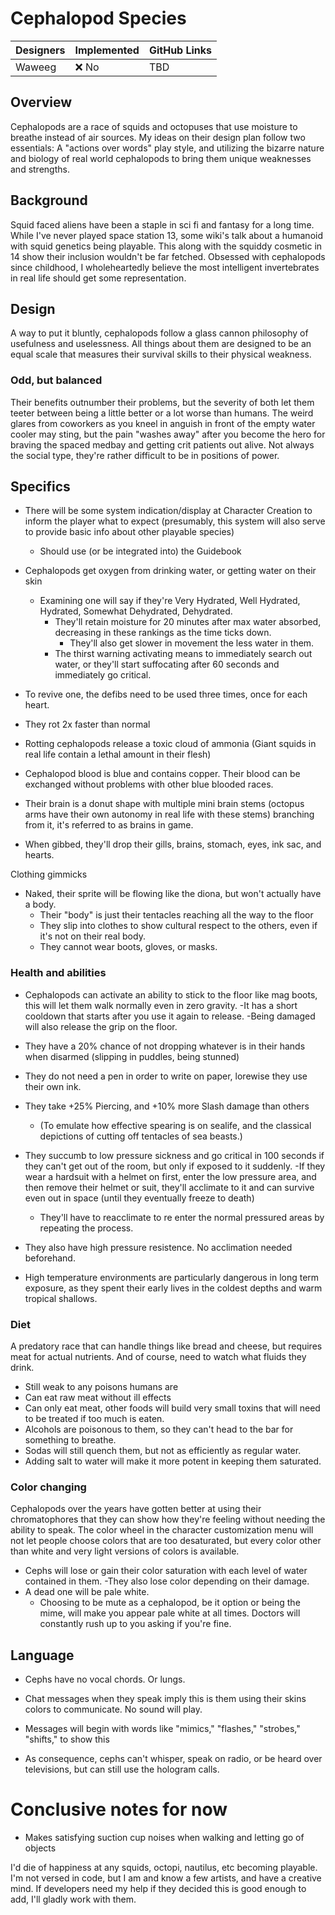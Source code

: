 # Cephalopod Species

| Designers | Implemented | GitHub Links |
|---|---|---|
| Waweeg | :x: No | TBD |

## Overview

Cephalopods are a race of squids and octopuses that use moisture to breathe instead of air sources.
My ideas on their design plan follow two essentials: A "actions over words" play style, and utilizing the bizarre nature and biology of real world cephalopods to bring them unique weaknesses and strengths.



## Background

Squid faced aliens have been a staple in sci fi and fantasy for a long time. While I've never played space station 13, some wiki's talk about a humanoid with squid genetics being playable. This along with the squiddy cosmetic in 14 show their inclusion wouldn't be far fetched. Obsessed with cephalopods since childhood, I wholeheartedly believe the most intelligent invertebrates in real life should get some representation.


## Design

A way to put it bluntly, cephalopods follow a glass cannon philosophy of usefulness and uselessness.
All things about them are designed to be an equal scale that measures their survival skills to their physical weakness.

### Odd, but balanced
Their benefits outnumber their problems, but the severity of both let them teeter between being a little better or a lot worse than humans. The weird glares from coworkers as you kneel in anguish in front of the empty water cooler may sting, but the pain "washes away" after you become the hero for braving the spaced medbay and getting crit patients out alive. Not always the social type, they're rather difficult to be in positions of power.

## Specifics 

- There will be some system indication/display at Character Creation to inform the player what to expect (presumably, this system will also serve to provide basic info about other playable species)
  - Should use (or be integrated into) the Guidebook

- Cephalopods get oxygen from drinking water, or getting water on their skin
  - Examining one will say if they're Very Hydrated, Well Hydrated, Hydrated, Somewhat Dehydrated, Dehydrated.
    - They'll retain moisture for 20 minutes after max water absorbed, decreasing in these rankings as the time ticks down.
        - They'll also get slower in movement the less water in them.
    - The thirst warning activating means to immediately search out water, or they'll start suffocating after 60 seconds and immediately go critical.

- To revive one, the defibs need to be used three times, once for each heart. 
- They rot 2x faster than normal
- Rotting cephalopods release a toxic cloud of ammonia (Giant squids in real life contain a lethal amount in their flesh)

- Cephalopod blood is blue and contains copper. Their blood can be exchanged without problems with other blue blooded races.
- Their brain is a donut shape with multiple mini brain stems (octopus arms have their own autonomy in real life with these stems) branching from it, it's referred to as brains in game.
- When gibbed, they'll drop their gills, brains, stomach, eyes, ink sac, and hearts. 

Clothing gimmicks
- Naked, their sprite will be flowing like the diona, but won't actually have a body. 
  - Their "body" is just their tentacles reaching all the way to the floor
  - They slip into clothes to show cultural respect to the others, even if it's not on their real body.
  - They cannot wear boots, gloves, or masks.

### Health and abilities
- Cephalopods can activate an ability to stick to the floor like mag boots, this will let them walk normally even in zero gravity.
 -It has a short cooldown that starts after you use it again to release.
  -Being damaged will also release the grip on the floor.
 
- They have a 20% chance of not dropping whatever is in their hands when disarmed (slipping in puddles, being stunned)

 - They do not need a pen in order to write on paper, lorewise they use their own ink. 

- They take +25% Piercing, and +10% more Slash damage than others
  - (To emulate how effective spearing is on sealife, and the classical depictions of cutting off tentacles of sea beasts.)

- They succumb to low pressure sickness and go critical in 100 seconds if they can't get out of the room, but only if exposed to it suddenly. 
   -If they wear a hardsuit with a helmet on first, enter the low pressure area, and then remove their helmet or suit, they'll acclimate to it and can survive even out in space (until they eventually freeze to death) 
   - They'll have to reacclimate to re enter the normal pressured areas by repeating the process.
- They also have high pressure resistence. No acclimation needed beforehand. 

- High temperature environments are particularly dangerous in long term exposure, as they spent their early lives in the coldest depths and warm tropical shallows. 

### Diet
A predatory race that can handle things like bread and cheese, but requires meat for actual nutrients. And of course, need to watch what fluids they drink.

- Still weak to any poisons humans are
- Can eat raw meat without ill effects
- Can only eat meat, other foods will build very small toxins that will need to be treated if too much is eaten.
- Alcohols are poisonous to them, so they can't head to the bar for something to breathe. 
- Sodas will still quench them, but not as efficiently as regular water.
- Adding salt to water will make it more potent in keeping them saturated.

### Color changing
Cephalopods over the years have gotten better at using their chromatophores that they can show how they're feeling without needing the ability to speak. 
The color wheel in the character customization menu will not let people choose colors that are too desaturated, but every color other than white and very light versions of colors is available.

- Cephs will lose or gain their color saturation with each level of water contained in them.
   -They also lose color depending on their damage.
- A dead one will be pale white. 
     - Choosing to be mute as a cephalopod, be it option or being the mime, will make you appear pale white at all times. Doctors will constantly rush up to you asking if you're fine.

## Language
- Cephs have no vocal chords. Or lungs.
- Chat messages when they speak imply this is them using their skins colors to communicate. No sound will play.
- Messages will begin with words like "mimics," "flashes," "strobes," "shifts," to show this

- As consequence, cephs can't whisper, speak on radio, or be heard over televisions, but can still use the hologram calls.


# Conclusive notes for now

- Makes satisfying suction cup noises when walking and letting go of objects

I'd die of happiness at any squids, octopi, nautilus, etc becoming playable. 
I'm not versed in code, but I am and know a few artists, and have a creative mind. If developers need my help if they decided this is good enough to add, I'll gladly work with them.
